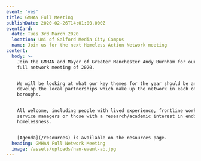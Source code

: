 ```yaml
---
event: 'yes'
title: GMHAN Full Meeting
publishDate: 2020-02-26T14:01:00.000Z
eventCard:
  date: Tues 3rd March 2020
  location: Uni of Salford Media City Campus
  name: Join us for the next Homeless Action Network meeting
content:
  body: >-
    Join the GMHAN and Mayor of Greater Manchester Andy Burnham for our first
    full network meeting of 2020.


    We will be looking at what our key themes for the year should be and how to
    develop the local partnerships which make up the network in each of the 10
    boroughs.


    All welcome, including people with lived experience, frontline workers,
    service managers or those with a research/academic interest in ending
    homelessness.


    [Agenda](/resources) is available on the resources page.
  heading: GMHAN Full Network Meeting
  image: /assets/uploads/han-event-ab.jpg
---
```


